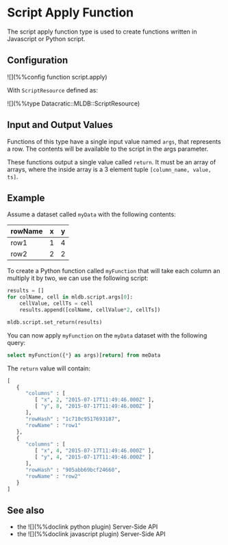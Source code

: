 # Script Apply Function

The script apply function type is used to create functions written in Javascript or Python script.

## Configuration

![](%%config function script.apply)

With `ScriptResource` defined as:

![](%%type Datacratic::MLDB::ScriptResource)

## Input and Output Values

Functions of this type have a single input value named `args`, that represents a row. The contents will be available to the script in the args parameter.

These functions output a single value called `return`. It must be an array of arrays, where the inside array is a 3 element tuple `[column_name, value, ts]`.


## Example

Assume a dataset called `myData` with the following contents:

|  rowName   |  x  |  y  |
|----------|---|---|
| row1     | 1 | 4 |
| row2     | 2 | 2 |

To create a Python function called `myFunction` that will take each column an multiply it by two, we can use the following script:

```python
results = []
for colName, cell in mldb.script.args[0]:
    cellValue, cellTs = cell
    results.append([colName, cellValue*2, cellTs])

mldb.script.set_return(results)
```

You can now apply `myFunction` on the `myData` dataset with the following query:

```sql
select myFunction({*} as args)[return] from meData
```

The `return` value will contain:

```python
[
   {
      "columns" : [
         [ "x", 2, "2015-07-17T11:49:46.000Z" ],
         [ "y", 8, "2015-07-17T11:49:46.000Z" ]
      ],
      "rowHash" : "1c710c9517693187",
      "rowName" : "row1"
   },
   {
      "columns" : [
         [ "x", 4, "2015-07-17T11:49:46.000Z" ],
         [ "y", 4, "2015-07-17T11:49:46.000Z" ]
      ],
      "rowHash" : "905abb69bcf24660",
      "rowName" : "row2"
   }
]
```

## See also

* the ![](%%doclink python plugin) Server-Side API
* the ![](%%doclink javascript plugin) Server-Side API

